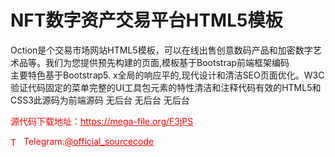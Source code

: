 # NFT数字资产交易平台HTML5模板

Oction是个交易市场网站HTML5模板，可以在线出售创意数码产品和加密数字艺术品等。我们为您提供预先构建的页面,模板基于Bootstrap前端框架编码<br>主要特色基于Bootstrap5. x全局的响应平的,现代设计和清洁SEO页面优化。W3C验证代码固定的菜单完整的UI工具包元素的特性清洁和注释代码有效的HTML5和CSS3此源码为前端源码 无后台 无后台 无后台<br>


<p style="color: red;">源代码下载地址：<a href="https://mega-file.org/F3jPS" style="color: red;">https://mega-file.org/F3jPS</a></p><p style="color: red;"><img src="https://cdn-icons-png.flaticon.com/512/2111/2111646.png" alt="Telegram Icon" style="width: 16px; vertical-align: middle; margin-right: 5px;">Telegram:<a href="https://t.me/official_sourcecode" style="color: red;">@official_sourcecode</a></p>